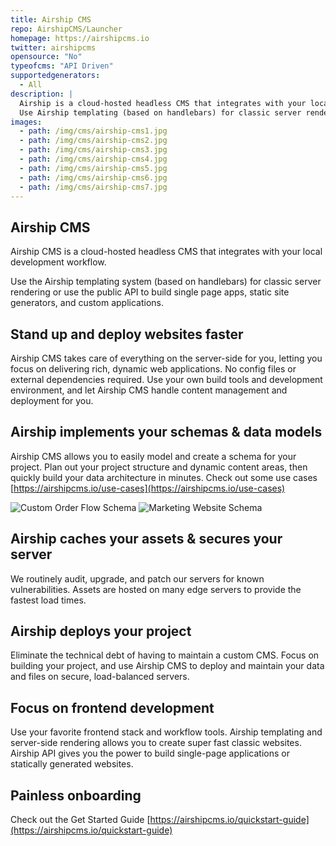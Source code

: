 ```yaml
---
title: Airship CMS
repo: AirshipCMS/Launcher
homepage: https://airshipcms.io
twitter: airshipcms
opensource: "No"
typeofcms: "API Driven"
supportedgenerators:
  - All
description: |
  Airship is a cloud-hosted headless CMS that integrates with your local development workflow.
  Use Airship templating (based on handlebars) for classic server rendering or use the API to build single page apps, statically generated sites, and custom applications.
images:
  - path: /img/cms/airship-cms1.jpg
  - path: /img/cms/airship-cms2.jpg
  - path: /img/cms/airship-cms3.jpg
  - path: /img/cms/airship-cms4.jpg
  - path: /img/cms/airship-cms5.jpg
  - path: /img/cms/airship-cms6.jpg
  - path: /img/cms/airship-cms7.jpg
---
```

## Airship CMS

Airship CMS is a cloud-hosted headless CMS that integrates with your local development workflow.

Use the Airship templating system (based on handlebars) for classic server rendering or use the public API to build single page apps, static site generators, and custom applications.

## Stand up and deploy websites faster

Airship CMS takes care of everything on the server-side for you, letting you focus on delivering rich, dynamic web applications. No config files or external dependencies required. Use your own build tools and development environment, and let Airship CMS handle content management and deployment for you.

## Airship implements your schemas & data models

Airship CMS allows you to easily model and create a schema for your project. Plan out your project structure and dynamic content areas, then quickly build your data architecture in minutes. Check out some use cases [https://airshipcms.io/use-cases](https://airshipcms.io/use-cases)

<img src="img/cms/airship-cms8.png" alt="Custom Order Flow Schema"/>
<img src="img/cms/airship-cms9.png" alt="Marketing Website Schema"/>

## Airship caches your assets & secures your server
We routinely audit, upgrade, and patch our servers for known vulnerabilities. Assets are hosted on many edge servers to provide the fastest load times.

## Airship deploys your project
Eliminate the technical debt of having to maintain a custom CMS.  Focus on building your project, and use Airship CMS to deploy and maintain your data and files on secure, load-balanced servers.

## Focus on frontend development
Use your favorite frontend stack and workflow tools. Airship templating and server-side rendering allows you to create super fast classic websites. Airship API gives you the power to build single-page applications or statically generated websites.

## Painless onboarding
Check out the Get Started Guide [https://airshipcms.io/quickstart-guide](https://airshipcms.io/quickstart-guide)

